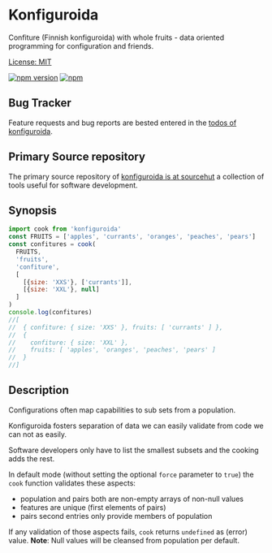 # Konfiguroida

Confiture (Finnish konfiguroida) with whole fruits - data oriented programming for configuration and friends.

[License: MIT](https://git.sr.ht/~sthagen/konfiguroida/tree/default/item/LICENSE)

[![npm version](https://badge.fury.io/js/konfiguroida.svg)](https://www.npmjs.com/package/konfiguroida)
[![npm](https://img.shields.io/npm/dm/konfiguroida.svg)](https://www.npmjs.com/package/konfiguroida)

## Bug Tracker

Feature requests and bug reports are bested entered in the [todos of konfiguroida](https://todo.sr.ht/~sthagen/konfiguroida).

## Primary Source repository

The primary source repository of [konfiguroida is at sourcehut](https://git.sr.ht/~sthagen/konfiguroida)
a collection of tools useful for software development.

## Synopsis

```javascript
import cook from 'konfiguroida'
const FRUITS = ['apples', 'currants', 'oranges', 'peaches', 'pears']
const confitures = cook(
  FRUITS, 
  'fruits', 
  'confiture',
  [
    [{size: 'XXS'}, ['currants']], 
    [{size: 'XXL'}, null]
  ]
)
console.log(confitures)
//[
//  { confiture: { size: 'XXS' }, fruits: [ 'currants' ] },
//  {
//    confiture: { size: 'XXL' },
//    fruits: [ 'apples', 'oranges', 'peaches', 'pears' ]
//  }
//]

```

## Description

Configurations often map capabilities to sub sets from a population.

Konfiguroida fosters separation of data we can easily validate from code we can not as easily.

Software developers only have to list the smallest subsets and the cooking adds the rest.

In default mode (without setting the optional `force` parameter to `true`) the `cook` function validates these aspects:

*   population and pairs both are non-empty arrays of non-null values
*   features are unique (first elements of pairs)
*   pairs second entries only provide members of population

If any validation of those aspects fails, `cook` returns `undefined` as (error) value. 
**Note**: Null values will be cleansed from population per default.
